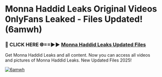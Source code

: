# Monna Haddid Leaks Original Videos 0nlyFans Leaked - Files Updated! (6amwh)

<h3>🔴 CLICK HERE 🌐==►► <a href="https://tinyurl.com/x26r9saj" rel="nofollow">Monna Haddid Leaks Updated Files</a></h3>

Get Monna Haddid Leaks and all content. Now you can access all videos and pictures of Monna Haddid Leaks. New Updated Files 2025!

[![6amwh](https://i.imgur.com/LkgZPqh.gif)](https://tinyurl.com/x26r9saj)
